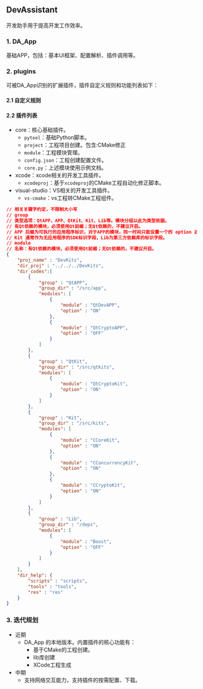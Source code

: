 ## DevAssistant
开发助手用于提高开发工作效率。

### 1. DA_App
基础APP，包括：基本UI框架、配置解析、插件调用等。

### 2. plugins
可被DA_App识别的扩展插件，插件自定义规则和功能列表如下：

#### 2.1 自定义规则

#### 2.2 插件列表
- core：核心基础插件。
    * `pytool`：基础Python脚本。
    * `project`：工程项目创建。包含:CMake修正
    * `module`：工程模块管理。
    * `config.json`：工程创建配置文件。
    * `core.py`：上述模块使用示例文档。
- xcode：xcode相关的开发工具插件。
    * `xcodeproj`：基于`xcodeproj`的CMake工程自动化修正脚本。
- visual-studio：VS相关的开发工具插件。
    * `vs-cmake`：vs工程转CMake工程组件。

```json
// 相关关键字约定，不限制大小写
// group 
// 类型选项：QtAPP、APP、QtKit、Kit、Lib等。模块分组以此为类型依据。
// 有Qt依赖的模块，必须使用Qt前缀；无Qt依赖的，不建议开启。
// APP 后缀为可执行的应用程序标识，对于APP的模块，同一时间只能设置一个的 option 选项为ON，其余为OFF。
// Kit 通常作为无应用程序的SDK标识字段，Lib为第三方依赖库的标识字段。
// module 
// 名称：有Qt依赖的模块，必须使用Qt前缀；无Qt依赖的，不建议开启。
{
    "proj_name" : "DevKits",
    "dir_proj" : "../../../DevKits",
    "dir_codes":[
        {
            "group" : "QtAPP",          
            "group_dir" : "/src/app",
            "modules": [
                {
                    "module" : "QtDevAPP",  
                    "option" : "ON"
                },
                {
                    "module" : "QtCryptoAPP",
                    "option" : "OFF"
                }
            ]
        },
        {
            "group" : "QtKit",
            "group_dir" : "/src/qtkits",
            "modules": [
                {
                    "module" : "QtCryptoKit",
                    "option" : "ON"
                }
            ]
        },
        {
            "group" : "Kit",
            "group_dir" : "/src/kits",
            "modules": [
                {
                    "module" : "CCoreKit",
                    "option" : "ON"
                },
                {
                    "module" : "CConcurrencyKit",
                    "option" : "ON"
                },
                {
                    "module" : "CCryptoKit",
                    "option" : "ON"
                }
            ]
        },
        {
            "group" : "Lib",
            "group_dir" : "/deps",
            "modules": [
                {
                    "module" : "Boost",
                    "option" : "OFF"
                }
            ]
        }
    ],
    "dir_help": {
        "scripts" : "scripts", 
        "tools" : "tools", 
        "res" : "res"
    }
}
```

### 3. 迭代规划
- 近期
    * DA_App 的本地版本。内置插件的核心功能有：
        * 基于CMake的工程创建。
        * lib库创建
        * XCode工程生成
- 中期
    * 支持网络交互能力，支持插件的按需配置、下载。